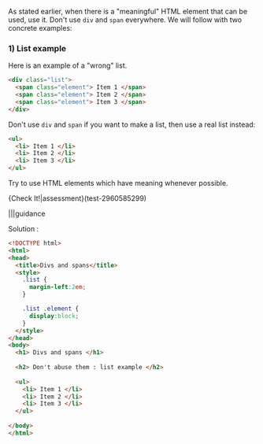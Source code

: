 As stated earlier, when there is a "meaningful" HTML element that can be used, use it. Don't use `div` and `span` everywhere. We will follow with two concrete examples:

### 1) List example
Here is an example of a "wrong" list.

```html
<div class="list">
  <span class="element"> Item 1 </span>
  <span class="element"> Item 2 </span>
  <span class="element"> Item 3 </span>
</div>
```

Don't use `div` and `span` if you want to make a list, then use a real list instead:

```html
<ul>
  <li> Item 1 </li>
  <li> Item 2 </li>
  <li> Item 3 </li>
</ul>
```

Try to use HTML elements which have meaning whenever possible.

{Check It!|assessment}(test-2960585299)

|||guidance

Solution :

```html
<!DOCTYPE html>
<html>
<head>
  <title>Divs and spans</title>
  <style>
    .list {
      margin-left:2em;
    }

    .list .element {
      display:block;
    }
  </style>
</head>
<body>
  <h1> Divs and spans </h1>
  
  <h2> Don't abuse them : list example </h2>
  
  <ul>
    <li> Item 1 </li>
    <li> Item 2 </li>
    <li> Item 3 </li>
  </ul>
  
</body>
</html>
```

